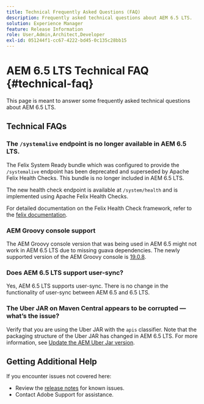 ```yaml
---
title: Technical Frequently Asked Questions (FAQ)
description: Frequently asked technical questions about AEM 6.5 LTS.
solution: Experience Manager
feature: Release Information
role: User,Admin,Architect,Developer
exl-id: 051244f1-cc67-4222-bd45-0c135c28bb15
---
```

# AEM 6.5 LTS Technical FAQ {#technical-faq}

This page is meant to answer some frequently asked technical questions about AEM 6.5 LTS.

## Technical FAQs

### The `/systemalive` endpoint is no longer available in AEM 6.5 LTS.

The Felix System Ready bundle which was configured to provide the `/systemalive` endpoint has been deprecated and superseded by Apache Felix Health Checks. This bundle is no longer included in AEM 6.5 LTS.

The new health check endpoint is available at `/system/health` and is implemented using Apache Felix Health Checks.

For detailed documentation on the Felix Health Check framework, refer to the [felix documentation](https://github.com/apache/felix-dev/blob/master/healthcheck/README.md).

### AEM Groovy console support

The AEM Groovy console version that was being used in AEM 6.5 might not work in AEM 6.5 LTS due to missing guava dependencies. The newly supported version of the AEM Groovy console is [19.0.8](https://github.com/orbinson/aem-groovy-console/releases/download/19.0.8/aem-groovy-console-all-19.0.8.zip).

### Does AEM 6.5 LTS support user-sync?

Yes, AEM 6.5 LTS supports user-sync. There is no change in the functionality of user-sync between AEM 6.5 and 6.5 LTS.

### The Uber JAR on Maven Central appears to be corrupted — what’s the issue?

Verify that you are using the Uber JAR with the `apis` classifier. Note that the packaging structure of the Uber JAR has changed in AEM 6.5 LTS. For more information, see [Update the AEM Uber Jar version](/help/sites-deploying/upgrading-code-and-customizations.md#update-the-aem-uber-jar-version).

## Getting Additional Help

If you encounter issues not covered here:
* Review the [release notes](/help/release-notes/release-notes.md) for known issues.
* Contact Adobe Support for assistance.

